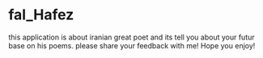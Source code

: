 # fal_Hafez

this application is about iranian great poet <Hafez> and its tell you about your futur base on his poems.
please share your feedback with me!
Hope you enjoy!
